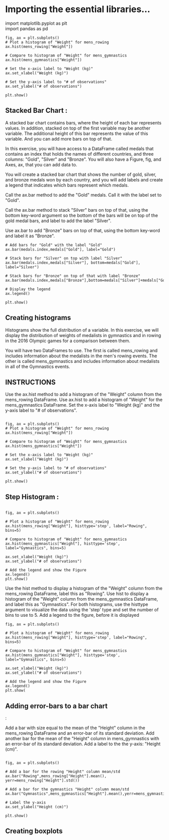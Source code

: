 # Importing the essential libraries...
import matplotlib.pyplot as plt
<br>import pandas as pd


```
fig, ax = plt.subplots()
# Plot a histogram of "Weight" for mens_rowing
ax.hist(mens_rowing["Weight"])

# Compare to histogram of "Weight" for mens_gymnastics
ax.hist(mens_gymnastics["Weight"])

# Set the x-axis label to "Weight (kg)"
ax.set_xlabel("Weight (kg)")

# Set the y-axis label to "# of observations"
ax.set_ylabel("# of observations")

plt.show() 
```

<h2> Stacked Bar Chart : </h2>

A stacked bar chart contains bars, where the height of each bar represents values. In addition, stacked on top of the first variable may be another variable. The additional height of this bar represents the value of this variable. And you can add more bars on top of that.

In this exercise, you will have access to a DataFrame called medals that contains an index that holds the names of different countries, and three columns: "Gold", "Silver" and "Bronze". You will also have a Figure, fig, and Axes, ax, that you can add data to.

You will create a stacked bar chart that shows the number of gold, silver, and bronze medals won by each country, and you will add labels and create a legend that indicates which bars represent which medals.

Call the ax.bar method to add the "Gold" medals. Call it with the label set to "Gold".

Call the ax.bar method to stack "Silver" bars on top of that, using the bottom key-word argument so the bottom of the bars will be on top of the gold medal bars, and label to add the label "Silver".

Use ax.bar to add "Bronze" bars on top of that, using the bottom key-word and label it as "Bronze".

```
# Add bars for "Gold" with the label "Gold"
ax.bar(medals.index,medals["Gold"], label="Gold")

# Stack bars for "Silver" on top with label "Silver"
ax.bar(medals.index,medals["Silver"], bottom=medals["Gold"], label="Silver")

# Stack bars for "Bronze" on top of that with label "Bronze"
ax.bar(medals.index,medals["Bronze"],bottom=medals["Silver"]+medals["Gold"],label="Bronze")

# Display the legend
ax.legend()

plt.show()
```


<h2> Creating histograms </h2> 


Histograms show the full distribution of a variable. In this exercise, we will display the distribution of weights of medalists in gymnastics and in rowing in the 2016 Olympic games for a comparison between them.

You will have two DataFrames to use. The first is called mens_rowing and includes information about the medalists in the men's rowing events. The other is called mens_gymnastics and includes information about medalists in all of the Gymnastics events.


<h2> INSTRUCTIONS </h2> 


Use the ax.hist method to add a histogram of the "Weight" column from the mens_rowing DataFrame.
Use ax.hist to add a histogram of "Weight" for the mens_gymnastics DataFrame.
Set the x-axis label to "Weight (kg)" and the y-axis label to "# of observations".

```

fig, ax = plt.subplots()
# Plot a histogram of "Weight" for mens_rowing
ax.hist(mens_rowing["Weight"])

# Compare to histogram of "Weight" for mens_gymnastics
ax.hist(mens_gymnastics["Weight"])

# Set the x-axis label to "Weight (kg)"
ax.set_xlabel("Weight (kg)")

# Set the y-axis label to "# of observations"
ax.set_ylabel("# of observations")

plt.show()

```


<h2> Step Histogram : </h2>

```

fig, ax = plt.subplots()

# Plot a histogram of "Weight" for mens_rowing
ax.hist(mens_rowing["Weight"], histtype='step', label="Rowing", bins=5)

# Compare to histogram of "Weight" for mens_gymnastics
ax.hist(mens_gymnastics["Weight"], histtype='step', label="Gymnastics", bins=5)

ax.set_xlabel("Weight (kg)")
ax.set_ylabel("# of observations")

# Add the legend and show the Figure
ax.legend()
plt.show()

```
Use the hist method to display a histogram of the "Weight" column from the mens_rowing DataFrame, label this as "Rowing".
Use hist to display a histogram of the "Weight" column from the mens_gymnastics DataFrame, and label this as "Gymnastics".
For both histograms, use the histtype argument to visualize the data using the 'step' type and set the number of bins to use to 5.
Add a legend to the figure, before it is displayed

```
fig, ax = plt.subplots()

# Plot a histogram of "Weight" for mens_rowing
ax.hist(mens_rowing["Weight"], histtype='step', label="Rowing", bins=5)

# Compare to histogram of "Weight" for mens_gymnastics
ax.hist(mens_gymnastics["Weight"], histtype='step', label="Gymnastics", bins=5)

ax.set_xlabel("Weight (kg)")
ax.set_ylabel("# of observations")

# Add the legend and show the Figure
ax.legend()
plt.show(

```
<h2> Adding error-bars to a bar chart</h2> :

Add a bar with size equal to the mean of the "Height" column in the mens_rowing DataFrame and an error-bar of its standard deviation.
Add another bar for the mean of the "Height" column in mens_gymnastics with an error-bar of its standard deviation.
Add a label to the the y-axis: "Height (cm)".


```

fig, ax = plt.subplots()

# Add a bar for the rowing "Height" column mean/std
ax.bar("Rowing",mens_rowing["Height"].mean(), yerr=mens_rowing["Height"].std())

# Add a bar for the gymnastics "Height" column mean/std
ax.bar("Gymnastics",mens_gymnastics["Height"].mean(),yerr=mens_gymnastics["Height"].std())

# Label the y-axis
ax.set_ylabel("Height (cm)")

plt.show()

```



<h2> Creating boxplots </h2>

